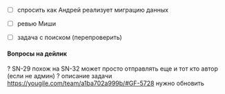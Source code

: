 - [ ] спросить как Андрей реализует миграцию данных
- [ ] ревью Миши
- [ ] задача с поиском (перепроверить)



#### Вопросы на дейлик
? SN-29 похож на SN-32 может просто отправлять еще и тот кто автор (если не админ)
? описание задачи https://yougile.com/team/a1ba702a999b/#GF-5728 нужно обновить